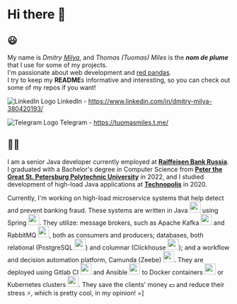 # Hi there 👋

## 😃
My name is *Dmitry [Milya](## "Romanian for 'Mercy' =)")*, and *Thomas (Tuomas) Miles* is the ***nom de plume*** that I use for some of my projects.  
I'm passionate about web development and [red pandas](https://redpandanetwork.org).  
I try to keep my **README**s informative and interesting, so you can check out some of my repos if you want!

![LinkedIn Logo](https://icons.iconarchive.com/icons/limav/flat-gradient-social/16/Linkedin-icon.png) LinkedIn - https://www.linkedin.com/in/dmitry-milya-380420193/

![Telegram Logo](https://icons.iconarchive.com/icons/froyoshark/enkel/16/Telegram-icon.png) Telegram - https://tuomasmiles.t.me/

## 👨‍💻
I am a senior Java developer currently employed at [**Raiffeisen Bank Russia**](https://raiffeisen.ru/). I graduated with a Bachelor's degree in Computer Science from [**Peter the Great St. Petersburg Polytechnic University**](https://english.spbstu.ru/) in 2022, and I studied development of high-load Java applications at [**Technopolis**](https://polis.mail.ru/) in 2020.  

Currently, I'm working on high-load microservice systems that help detect and prevent banking fraud. These systems are written in Java <img src="https://user-images.githubusercontent.com/25181517/117201156-9a724800-adec-11eb-9a9d-3cd0f67da4bc.png" width="25"> using Spring <img src="https://user-images.githubusercontent.com/25181517/117201470-f6d56780-adec-11eb-8f7c-e70e376cfd07.png" width="25">. They utilize: message brokers, such as Apache Kafka <img src="https://user-images.githubusercontent.com/25181517/192107004-2d2fff80-d207-4916-8a3e-130fee5ee495.png" width="25"> and RabbitMQ <img src="https://github.com/marwin1991/profile-technology-icons/assets/136815194/50342602-8025-4030-b492-550f2eaa4073" width="25">, both as consumers and producers; databases, both relational (PostgreSQL <img src="https://user-images.githubusercontent.com/25181517/117208740-bfb78400-adf5-11eb-97bb-09072b6bedfc.png" width="25">) and columnar (Clickhouse <img src="https://w7.pngwing.com/pngs/338/720/png-transparent-clickhouse-hd-logo.png" width="25">); and a workflow and decision automation platform, Camunda (Zeebe) <img src="https://avatars.githubusercontent.com/u/2443838?s=200&v=4" width="25">. They are deployed using Gitlab CI <img src="https://user-images.githubusercontent.com/25181517/192108376-c675d39b-90f6-4073-bde6-5a9291644657.png" width="25"> and Ansible <img src="https://static-00.iconduck.com/assets.00/ansible-icon-512x512-o62vjrpd.png" width="25"> to Docker containers <img src="https://user-images.githubusercontent.com/25181517/117207330-263ba280-adf4-11eb-9b97-0ac5b40bc3be.png" width="25"> or Kubernetes clusters <img src="https://user-images.githubusercontent.com/25181517/182534006-037f08b5-8e7b-4e5f-96b6-5d2a5558fa85.png" width="25">. They save the clients' money 💵 and reduce their stress ⚡, which is pretty cool, in my opinion! =\]
